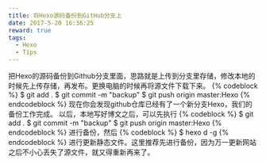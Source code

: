 ```yaml
---
title: 将Hexo源码备份到GitHub分支上
date: 2017-5-20 16:36:25
reward: true
tags:
  - Hexo
  - Tips
---
```


把Hexo的源码备份到Github分支里面，思路就是上传到分支里存储，修改本地的时候先上传存储，再发布。更换电脑的时候再将源文件下载下来。
{% codeblock %}
$ git add .
$ git commit -m "backup"
$ git push origin master:Hexo
{% endcodeblock %}
现在你会发现github仓库已经有了一个新分支Hexo，我们的备份工作完成。
以后，本地写好博文之后，可以先执行
{% codeblock %}
$ git add .
$ git commit -m "backup"
$ git push origin master:Hexo
{% endcodeblock %}
进行备份，然后<!-- more -->
{% codeblock %}
$ hexo d -g
{% endcodeblock %}
进行更新静态文件。这里推荐先进行备份，因为万一更新网站之后不小心丢失了源文件，就又得重新再来了。